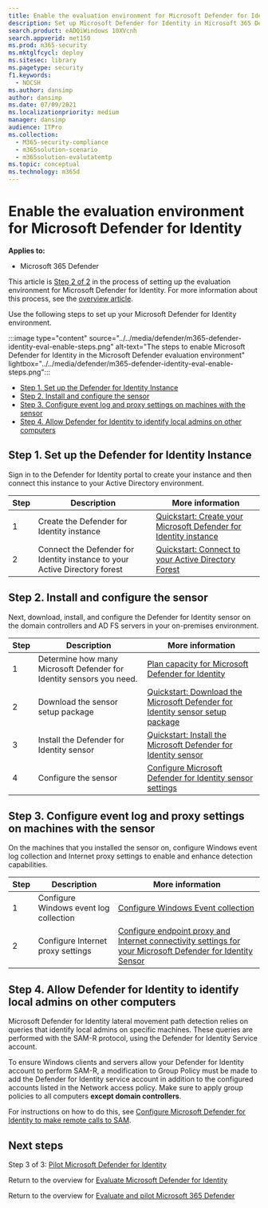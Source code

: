 ```yaml
---
title: Enable the evaluation environment for Microsoft Defender for Identity
description: Set up Microsoft Defender for Identity in Microsoft 365 Defender trial lab or pilot environment by installing & configuring the sensor, and discovering local admins on other computers.
search.product: eADQiWindows 10XVcnh
search.appverid: met150
ms.prod: m365-security
ms.mktglfcycl: deploy
ms.sitesec: library
ms.pagetype: security
f1.keywords: 
  - NOCSH
ms.author: dansimp
author: dansimp
ms.date: 07/09/2021
ms.localizationpriority: medium
manager: dansimp
audience: ITPro
ms.collection: 
  - M365-security-compliance
  - m365solution-scenario
  - m365solution-evalutatemtp
ms.topic: conceptual
ms.technology: m365d
---
```


# Enable the evaluation environment for Microsoft Defender for Identity

**Applies to:**
- Microsoft 365 Defender

This article is [Step 2 of 2](eval-defender-identity-overview.md) in the process of setting up the evaluation environment for Microsoft Defender for Identity. For more information about this process, see the [overview article](eval-defender-identity-overview.md).

Use the following steps to set up your Microsoft Defender for Identity environment. 

:::image type="content" source="../../media/defender/m365-defender-identity-eval-enable-steps.png" alt-text="The steps to enable Microsoft Defender for Identity in the Microsoft Defender evaluation environment" lightbox="../../media/defender/m365-defender-identity-eval-enable-steps.png":::

- [Step 1. Set up the Defender for Identity Instance](#step-1-set-up-the-defender-for-identity-instance)
- [Step 2. Install and configure the sensor](#step-2-install-and-configure-the-sensor)
- [Step 3. Configure event log and proxy settings on machines with the sensor](#step-3-configure-event-log-and-proxy-settings-on-machines-with-the-sensor)
- [Step 4. Allow Defender for Identity to identify local admins on other computers](#step-4-allow-defender-for-identity-to-identify-local-admins-on-other-computers)

## Step 1. Set up the Defender for Identity Instance

Sign in to the Defender for Identity portal to create your instance and then connect this instance to your Active Directory environment. 

|  Step | Description     |More information  |
|---------|---------|---------|
|1     | Create the Defender for Identity instance        | [Quickstart: Create your Microsoft Defender for Identity instance](/defender-for-identity/install-step1)        |
|2     | Connect the Defender for Identity instance to your Active Directory forest   | [Quickstart: Connect to your Active Directory Forest](/defender-for-identity/install-step2)  |

## Step 2. Install and configure the sensor

Next, download, install, and configure the Defender for Identity sensor on the domain controllers and AD FS servers in your on-premises environment.

|  Step | Description     |More information  |
|---------|---------|---------|
|1     | Determine how many Microsoft Defender for Identity sensors you need.        | [Plan capacity for Microsoft Defender for Identity](/defender-for-identity/capacity-planning)   |
|2     | Download the sensor setup package  |  [Quickstart: Download the Microsoft Defender for Identity sensor setup package](/defender-for-identity/install-step3)   |
|3     | Install the Defender for Identity sensor    |  [Quickstart: Install the Microsoft Defender for Identity sensor](/defender-for-identity/install-step4)       |
|4     | Configure the sensor       |  [Configure Microsoft Defender for Identity sensor settings ](/defender-for-identity/install-step5)   |


## Step 3. Configure event log and proxy settings on machines with the sensor

On the machines that you installed the sensor on, configure Windows event log collection and Internet proxy settings to enable and enhance detection capabilities.

|  Step | Description     |More information  |
|---------|---------|---------|
|1     | Configure Windows event log collection         | [Configure Windows Event collection](/defender-for-identity/configure-windows-event-collection)        |
|2     | Configure Internet proxy settings        | [Configure endpoint proxy and Internet connectivity settings for your Microsoft Defender for Identity Sensor](/defender-for-identity/configure-proxy)        |

## Step 4. Allow Defender for Identity to identify local admins on other computers

Microsoft Defender for Identity lateral movement path detection relies on queries that identify local admins on specific machines. These queries are performed with the SAM-R protocol, using the Defender for Identity Service account. 

To ensure Windows clients and servers allow your Defender for Identity account to perform SAM-R, a modification to Group Policy must be made to add the Defender for Identity service account in addition to the configured accounts listed in the Network access policy. Make sure to apply group policies to all computers **except domain controllers**.

For instructions on how to do this, see [Configure Microsoft Defender for Identity to make remote calls to SAM](/defender-for-identity/install-step8-samr). 

## Next steps

Step 3 of 3: [Pilot Microsoft Defender for Identity](eval-defender-identity-pilot.md)

Return to the overview for [Evaluate Microsoft Defender for Identity](eval-defender-identity-overview.md)

Return to the overview for [Evaluate and pilot Microsoft 365 Defender](eval-overview.md)
